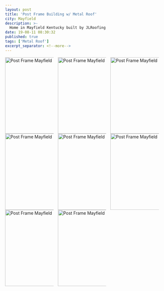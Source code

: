 ```yaml
---
layout: post
title: 'Post Frame Building w/ Metal Roof'
city: Mayfield
description: >-
  Home in Mayfield Kentucky built by JLRoofing
date: 19-08-11 08:30:32
published: true
tags: ['Metal Roof']
excerpt_separator: <!--more-->
---
```

<div style="padding: 0 0 0 auto;">
  <div style="float: center; column-count: 3; align-items: right; padding: 0 auto 0 auto">
   <img src="{{ site.url }}/assets/projects/Mayfield-08-19/IMG_20190809_124149.jpg" alt="Post Frame Mayfield" height="250px" width="250px"/>

   <img src="{{ site.url }}/assets/projects/Mayfield-08-19/IMG_20190809_063922.jpg" alt="Post Frame Mayfield" height="250px" width="250px"/>

   <img src="{{ site.url }}/assets/projects/Mayfield-08-19/IMG_20190807_095918.jpg" alt="Post Frame Mayfield" height="250px" width="250px"/>

   <img src="{{ site.url }}/assets/projects/Mayfield-08-19/IMG_20190808_093607.jpg" alt="Post Frame Mayfield" height="250px" width="250px"/>

   <img src="{{ site.url }}/assets/projects/Mayfield-08-19/IMG_20190812_132639.jpg" alt="Post Frame Mayfield" height="250px" width="250px"/>

   <img src="{{ site.url }}/assets/projects/Mayfield-08-19/IMG_20190812_132708.jpg" alt="Post Frame Mayfield" height="250px" width="250px"/>

   <img src="{{ site.url }}/assets/projects/Mayfield-08-19/IMG_20190813_084030.jpg" alt="Post Frame Mayfield" height="250px" width="250px"/>

   <img src="{{ site.url }}/assets/projects/Mayfield-08-19/mayfield_007_19_08.jpg" alt="Post Frame Mayfield" height="250px" width="250px"/>
  </div>
</div>
<!--more-->
